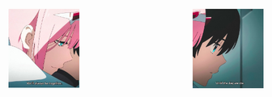<img src="https://github.com/ikx7a/kx7a/blob/main/assets/Kx7a.jpg" align="left" width="140px" height="auto"/> <img src="https://github.com/ikx7a/kx7a/blob/main/assets/iKx7a.jpg" align="right" width="140px" height="auto"/>
